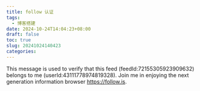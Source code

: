 ```yaml
---
title: follow 认证
tags:
  - 博客搭建
date: 2024-10-24T14:04:23+08:00
draft: false
toc: true
slug: 20241024140423
categories:
---
```

This message is used to verify that this feed (feedId:72155305923909632) belongs to me (userId:43111778974819328). Join me in enjoying the next generation information browser https://follow.is.
<!--more-->